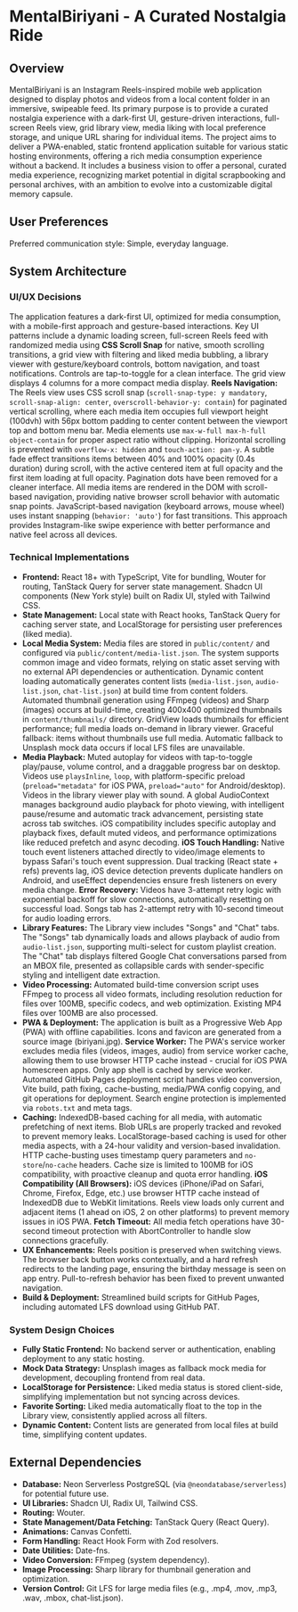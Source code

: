 # MentalBiriyani - A Curated Nostalgia Ride

## Overview
MentalBiriyani is an Instagram Reels-inspired mobile web application designed to display photos and videos from a local content folder in an immersive, swipeable feed. Its primary purpose is to provide a curated nostalgia experience with a dark-first UI, gesture-driven interactions, full-screen Reels view, grid library view, media liking with local preference storage, and unique URL sharing for individual items. The project aims to deliver a PWA-enabled, static frontend application suitable for various static hosting environments, offering a rich media consumption experience without a backend. It includes a business vision to offer a personal, curated media experience, recognizing market potential in digital scrapbooking and personal archives, with an ambition to evolve into a customizable digital memory capsule.

## User Preferences
Preferred communication style: Simple, everyday language.

## System Architecture

### UI/UX Decisions
The application features a dark-first UI, optimized for media consumption, with a mobile-first approach and gesture-based interactions. Key UI patterns include a dynamic loading screen, full-screen Reels feed with randomized media using **CSS Scroll Snap** for native, smooth scrolling transitions, a grid view with filtering and liked media bubbling, a library viewer with gesture/keyboard controls, bottom navigation, and toast notifications. Controls are tap-to-toggle for a clean interface. The grid view displays 4 columns for a more compact media display. **Reels Navigation:** The Reels view uses CSS scroll snap (`scroll-snap-type: y mandatory`, `scroll-snap-align: center`, `overscroll-behavior-y: contain`) for paginated vertical scrolling, where each media item occupies full viewport height (100dvh) with 56px bottom padding to center content between the viewport top and bottom menu bar. Media elements use `max-w-full max-h-full object-contain` for proper aspect ratio without clipping. Horizontal scrolling is prevented with `overflow-x: hidden` and `touch-action: pan-y`. A subtle fade effect transitions items between 40% and 100% opacity (0.4s duration) during scroll, with the active centered item at full opacity and the first item loading at full opacity. Pagination dots have been removed for a cleaner interface. All media items are rendered in the DOM with scroll-based navigation, providing native browser scroll behavior with automatic snap points. JavaScript-based navigation (keyboard arrows, mouse wheel) uses instant snapping (`behavior: 'auto'`) for fast transitions. This approach provides Instagram-like swipe experience with better performance and native feel across all devices.

### Technical Implementations
- **Frontend:** React 18+ with TypeScript, Vite for bundling, Wouter for routing, TanStack Query for server state management. Shadcn UI components (New York style) built on Radix UI, styled with Tailwind CSS.
- **State Management:** Local state with React hooks, TanStack Query for caching server state, and LocalStorage for persisting user preferences (liked media).
- **Local Media System:** Media files are stored in `public/content/` and configured via `public/content/media-list.json`. The system supports common image and video formats, relying on static asset serving with no external API dependencies or authentication. Dynamic content loading automatically generates content lists (`media-list.json`, `audio-list.json`, `chat-list.json`) at build time from content folders. Automated thumbnail generation using FFmpeg (videos) and Sharp (images) occurs at build-time, creating 400x400 optimized thumbnails in `content/thumbnails/` directory. GridView loads thumbnails for efficient performance; full media loads on-demand in library viewer. Graceful fallback: items without thumbnails use full media. Automatic fallback to Unsplash mock data occurs if local LFS files are unavailable.
- **Media Playback:** Muted autoplay for videos with tap-to-toggle play/pause, volume control, and a draggable progress bar on desktop. Videos use `playsInline`, `loop`, with platform-specific preload (`preload="metadata"` for iOS PWA, `preload="auto"` for Android/desktop). Videos in the library viewer play with sound. A global AudioContext manages background audio playback for photo viewing, with intelligent pause/resume and automatic track advancement, persisting state across tab switches. iOS compatibility includes specific autoplay and playback fixes, default muted videos, and performance optimizations like reduced prefetch and async decoding. **iOS Touch Handling:** Native touch event listeners attached directly to video/image elements to bypass Safari's touch event suppression. Dual tracking (React state + refs) prevents lag, iOS device detection prevents duplicate handlers on Android, and useEffect dependencies ensure fresh listeners on every media change. **Error Recovery:** Videos have 3-attempt retry logic with exponential backoff for slow connections, automatically resetting on successful load. Songs tab has 2-attempt retry with 10-second timeout for audio loading errors.
- **Library Features:** The Library view includes "Songs" and "Chat" tabs. The "Songs" tab dynamically loads and allows playback of audio from `audio-list.json`, supporting multi-select for custom playlist creation. The "Chat" tab displays filtered Google Chat conversations parsed from an MBOX file, presented as collapsible cards with sender-specific styling and intelligent date extraction.
- **Video Processing:** Automated build-time conversion script uses FFmpeg to process all video formats, including resolution reduction for files over 100MB, specific codecs, and web optimization. Existing MP4 files over 100MB are also processed.
- **PWA & Deployment:** The application is built as a Progressive Web App (PWA) with offline capabilities. Icons and favicon are generated from a source image (biriyani.jpg). **Service Worker:** The PWA's service worker excludes media files (videos, images, audio) from service worker cache, allowing them to use browser HTTP cache instead - crucial for iOS PWA homescreen apps. Only app shell is cached by service worker. Automated GitHub Pages deployment script handles video conversion, Vite build, path fixing, cache-busting, media/PWA config copying, and git operations for deployment. Search engine protection is implemented via `robots.txt` and meta tags.
- **Caching:** IndexedDB-based caching for all media, with automatic prefetching of next items. Blob URLs are properly tracked and revoked to prevent memory leaks. LocalStorage-based caching is used for other media aspects, with a 24-hour validity and version-based invalidation. HTTP cache-busting uses timestamp query parameters and `no-store`/`no-cache` headers. Cache size is limited to 100MB for iOS compatibility, with proactive cleanup and quota error handling. **iOS Compatibility (All Browsers):** iOS devices (iPhone/iPad on Safari, Chrome, Firefox, Edge, etc.) use browser HTTP cache instead of IndexedDB due to WebKit limitations. Reels view loads only current and adjacent items (1 ahead on iOS, 2 on other platforms) to prevent memory issues in iOS PWA. **Fetch Timeout:** All media fetch operations have 30-second timeout protection with AbortController to handle slow connections gracefully.
- **UX Enhancements:** Reels position is preserved when switching views. The browser back button works contextually, and a hard refresh redirects to the landing page, ensuring the birthday message is seen on app entry. Pull-to-refresh behavior has been fixed to prevent unwanted navigation.
- **Build & Deployment:** Streamlined build scripts for GitHub Pages, including automated LFS download using GitHub PAT.

### System Design Choices
- **Fully Static Frontend:** No backend server or authentication, enabling deployment to any static hosting.
- **Mock Data Strategy:** Unsplash images as fallback mock media for development, decoupling frontend from real data.
- **LocalStorage for Persistence:** Liked media status is stored client-side, simplifying implementation but not syncing across devices.
- **Favorite Sorting:** Liked media automatically float to the top in the Library view, consistently applied across all filters.
- **Dynamic Content:** Content lists are generated from local files at build time, simplifying content updates.

## External Dependencies
- **Database:** Neon Serverless PostgreSQL (via `@neondatabase/serverless`) for potential future use.
- **UI Libraries:** Shadcn UI, Radix UI, Tailwind CSS.
- **Routing:** Wouter.
- **State Management/Data Fetching:** TanStack Query (React Query).
- **Animations:** Canvas Confetti.
- **Form Handling:** React Hook Form with Zod resolvers.
- **Date Utilities:** Date-fns.
- **Video Conversion:** FFmpeg (system dependency).
- **Image Processing:** Sharp library for thumbnail generation and optimization.
- **Version Control:** Git LFS for large media files (e.g., .mp4, .mov, .mp3, .wav, .mbox, chat-list.json).